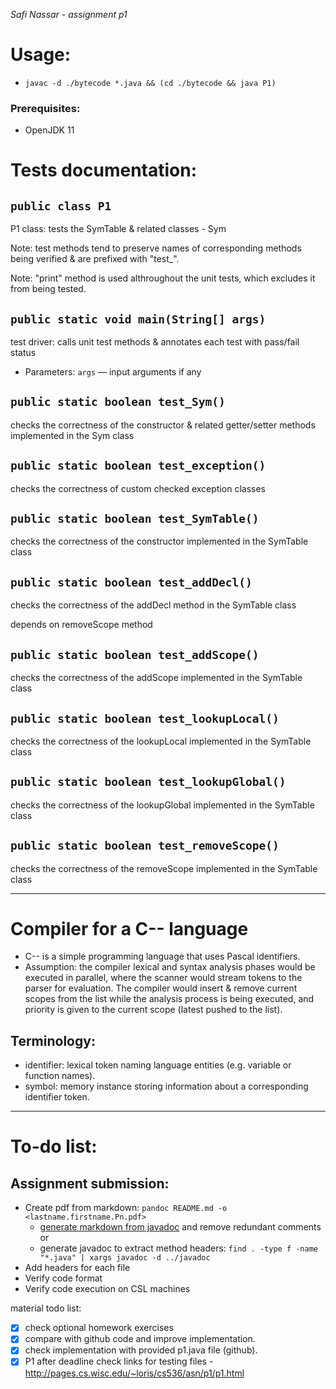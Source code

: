 _Safi Nassar - assignment p1_

# Usage:

-   `javac -d ./bytecode *.java && (cd ./bytecode && java P1)`

### Prerequisites:

-   OpenJDK 11

# Tests documentation:

## `public class P1`

P1 class: tests the SymTable & related classes - Sym

Note: test methods tend to preserve names of corresponding methods being verified & are prefixed with "test\_".

Note: "print" method is used althroughout the unit tests, which excludes it from being tested.

## `public static void main(String[] args)`

test driver: calls unit test methods & annotates each test with pass/fail status

-   Parameters: `args` — input arguments if any

## `public static boolean test_Sym()`

checks the correctness of the constructor & related getter/setter methods implemented in the Sym class

## `public static boolean test_exception()`

checks the correctness of custom checked exception classes

## `public static boolean test_SymTable()`

checks the correctness of the constructor implemented in the SymTable class

## `public static boolean test_addDecl()`

checks the correctness of the addDecl method in the SymTable class

depends on removeScope method

## `public static boolean test_addScope()`

checks the correctness of the addScope implemented in the SymTable class

## `public static boolean test_lookupLocal()`

checks the correctness of the lookupLocal implemented in the SymTable class

## `public static boolean test_lookupGlobal()`

checks the correctness of the lookupGlobal implemented in the SymTable class

## `public static boolean test_removeScope()`

checks the correctness of the removeScope implemented in the SymTable class

---

# Compiler for a C-- language

-   C-- is a simple programming language that uses Pascal identifiers.
- Assumption: the compiler lexical and syntax analysis phases would be executed in parallel, where the scanner would stream tokens to the parser for evaluation. The compiler would insert & remove current scopes from the list while the analysis process is being executed, and priority is given to the current scope (latest pushed to the list).

## Terminology:

-   identifier: lexical token naming language entities (e.g. variable or function names).
-   symbol: memory instance storing information about a corresponding identifier token.

---

# To-do list:

## Assignment submission:

-   Create pdf from markdown: `pandoc README.md -o <lastname.firstname.Pn.pdf>`
    -   [generate markdown from javadoc](https://delight-im.github.io/Javadoc-to-Markdown) and remove redundant comments
        or
    -   generate javadoc to extract method headers: `find . -type f -name "*.java" | xargs javadoc -d ../javadoc`
-   Add headers for each file
-   Verify code format
-   Verify code execution on CSL machines

material todo list: 
- [x] check optional homework exercises 
- [x] compare with github code and improve implementation. 
- [x] check implementation with provided p1.java file (github).
- [x] P1 after deadline check links for testing files - http://pages.cs.wisc.edu/~loris/cs536/asn/p1/p1.html